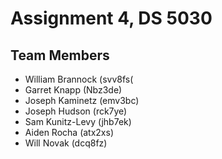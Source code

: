 # Assignment 4, DS 5030
## Team Members
- William Brannock (svv8fs(
- Garret Knapp (Nbz3de)
- Joseph Kaminetz (emv3bc)
- Joseph Hudson (rck7ye)
- Sam Kunitz-Levy (jhb7ek)
- Aiden Rocha (atx2xs)
- Will Novak (dcq8fz)

